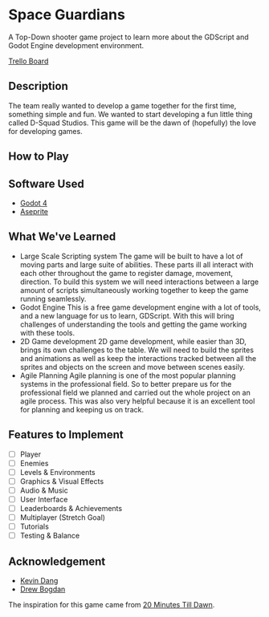 # Space Guardians
A Top-Down shooter game project to learn more about the GDScript and Godot Engine development environment.

[Trello Board](https://trello.com/b/2xzfJTfC/space-game-project)

## Description
The team really wanted to develop a game together for the first time, something simple and fun. We wanted to start developing a fun little thing called D-Squad Studios. This game will be the dawn of (hopefully) the love for developing games.

## How to Play

## Software Used
* [Godot 4](https://godotengine.org/download/)
* [Aseprite](https://www.aseprite.org/)

## What We've Learned
*	Large Scale Scripting system
    The game will be built to have a lot of moving parts and large suite of abilities. These parts ill all interact with each other throughout the game to register damage, movement, direction. To   build this system we will need interactions between a large amount of scripts simultaneously working together to keep the game running seamlessly. 
*	Godot Engine
    This is a free game development engine with a lot of tools, and a new language for us to learn, GDScript. With this will bring challenges of understanding the tools and getting the game working with these tools.
* 2D Game development
    2D game development, while easier than 3D, brings its own challenges to the table. We will need to build the sprites and animations as well as keep the interactions tracked between all the sprites and objects on the screen and move between scenes easily. 
* Agile Planning
    Agile planning is one of the most popular planning systems in the professional field. So to better prepare us for the professional field we planned and carried out the whole project on an agile process. This was also very helpful because it is an excellent tool for planning and keeping us on track.


## Features to Implement
- [ ] Player
- [ ] Enemies
- [ ] Levels & Environments
- [ ] Graphics & Visual Effects
- [ ] Audio & Music
- [ ] User Interface
- [ ] Leaderboards & Achievements
- [ ] Multiplayer (Stretch Goal)
- [ ] Tutorials
- [ ] Testing & Balance

## Acknowledgement
* [Kevin Dang](https://github.com/kevinthedang)
* [Drew Bogdan](https://github.com/DrewBogdan)

The inspiration for this game came from [20 Minutes Till Dawn](https://store.steampowered.com/app/1966900/20_Minutes_Till_Dawn/).

